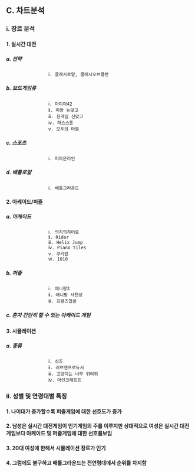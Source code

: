 
##  C. 차트분석
###  ⅰ. 장르 분석
####         1. 실시간 대전
#####               a. 전략
                    ⅰ. 클래시로얄, 클래시오브클랜
#####               b. 보드게임류
                    ⅰ. 마피아42
                    ⅱ. 피망 뉴맞고
                    ⅲ. 한게임 신맞고
                    ⅳ. 하스스톤
                    ⅴ. 모두의 마블
#####              c. 스포츠
                    ⅰ. 피파온라인
#####              d. 배틀로얄
                    ⅰ. 배틀그라운드
####        2. 아케이드/퍼즐
#####              a. 아케이드
                    ⅰ. 의지의히어로
                    ⅱ. Rider
                    ⅲ. Helix Jump
                    ⅳ. Piano tiles
                    ⅴ. 쿠키런
                    ⅵ. 1010
#####               b. 퍼즐
                    ⅰ. 애니팡3
                    ⅱ. 애니팡 사천성
                    ⅲ. 프렌즈팝콘
#####               c. 혼자 간단히 할 수 있는 아케이드 게임
####         3. 시뮬레이션
#####               a. 종류
                    ⅰ. 심즈
                    ⅱ. 러브앤프로듀서
                    ⅲ. 고양이는 너무 귀여워
                    ⅳ. 마인크래프트
###  ⅱ. 성별 및 연령대별 특징

####         1. 나이대가 증가할수록 퍼즐게임에 대한 선호도가 증가
####         2. 남성은 실시간 대전게임이 인기게임의 주를 이루지만 상대적으로 여성은 실시간 대전게임보다 아케이드 및 퍼즐게임에 대한 선호를보임
####         3. 20대 여성에 한해서 시뮬레이션 장르가 인기
####         4. 그럼에도 불구하고 배틀그라운드는 전연령대에서 순위를 차지함
